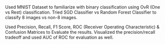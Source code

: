 Used MNIST Dataset to familiarize with binary classification using OvR (One vs Rest) classification.
Tried SGD Classifier vs Random Forest Classifier to classify 8 images vs non-8 images.

Used Precision, Recall, F1 Score, ROC (Receiver Operating Characteristic) & Confusion Matrices to Evaluate the results.
Visualized the precision/recall tradeoff and used AUC of ROC for evaluation as well.
